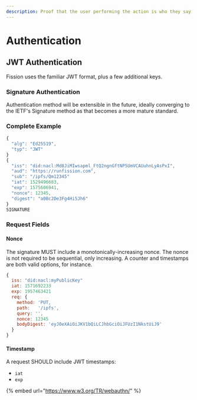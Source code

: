 ```yaml
---
description: Proof that the user performing the action is who they say they are
---
```


# Authentication

## JWT Authentication

Fission uses the familiar JWT format, plus a few additional keys.

### Signature Authentication

Authentication method will be extensible in the future, ideally converging to the IETF's Signature method as that becomes a more mature standard. 

### Complete Example

```javascript
{
  "alg": "Ed25519",
  "typ": "JWT"
}
{ 
  "iss": "did:nacl:Md8JiMIwsapml_FtQ2ngnGftNP5UmVCAUuhnLyAsPxI",
  "aud": "https://runfission.com",
  "sub": "/ipfs/Qm12345"
  "iat": 1529496683,
  "exp": 1575606941,
  "nonce": 12345,
  "digest": "a0Bc2De3Fg4Hi5Jh6"
}
SIGNATURE
```

### Request Fields

#### Nonce

The signature MUST include a monotonically-increasing nonce. The nonce is not required to be sequential, only increasing. A counter and timestamps are both valid options, for instance.

```javascript
{
  iss: "did:nacl:myPublicKey"
  iat: 1571692233
  exp: 1957463421
  req: {   
    method: 'PUT,
    path:   '/ipfs',
    query: '',
    nonce: 12345
    bodyDigest: 'eyJ0eXAiOiJKV1bQiLCJhbGciOiJFUzI1NkstUiJ9'
  }
} 
```

#### Timestamp

A request SHOULD include JWT timestamps:

* `iat`
* `exp`

{% embed url="https://www.w3.org/TR/webauthn/" %}




